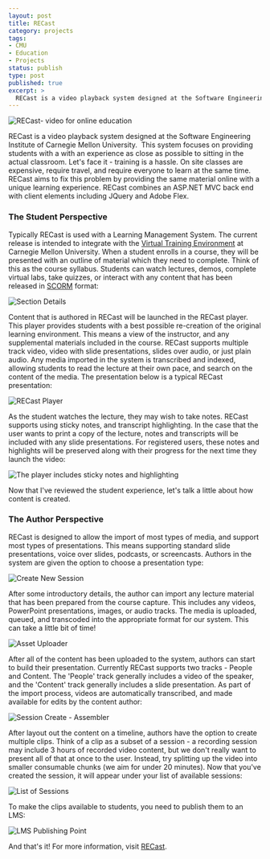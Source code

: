 ```yaml
---
layout: post
title: RECast
category: projects
tags:
- CMU
- Education
- Projects
status: publish
type: post
published: true
excerpt: >
  RECast is a video playback system designed at the Software Engineering Institute of Carnegie Mellon University.  This system focuses on providing students with a with an experience as close as possible to sitting in the actual classroom.  Let's face it - training is a hassle.  On site classes are expensive, require travel, and require everyone to learn at the same time.  RECast aims to fix this problem by providing the same material online with a unique learning experience.  RECast combines an ASP.NET MVC back end with client elements including JQuery and Adobe Flex.
---
```


![RECast- video for online education](/images/2010/12/recast-header.png)

RECast is a video playback system designed at the Software Engineering Institute of Carnegie Mellon University.  This system focuses on providing students with a with an experience as close as possible to sitting in the actual classroom.  Let's face it - training is a hassle.  On site classes are expensive, require travel, and require everyone to learn at the same time.  RECast aims to fix this problem by providing the same material online with a unique learning experience.  RECast combines an ASP.NET MVC back end with client elements including JQuery and Adobe Flex.

### The Student Perspective
Typically RECast is used with a Learning Management System.  The current release is intended to integrate with the [Virtual Training Environment](http://vte.cert.org/lms/) at Carnegie Mellon University.  When a student enrolls in a course, they will be presented with an outline of material which they need to complete.  Think of this as the course syllabus.  Students can watch lectures, demos, complete virtual labs, take quizzes, or interact with any content that has been released in [SCORM](http://en.wikipedia.org/wiki/Sharable_Content_Object_Reference_Model) format:

![Section Details](/images/2010/12/lab-section-details1.png)

Content that is authored in RECast will be launched in the RECast player.  This player provides students with a best possible re-creation of the original learning environment.  This means a view of the instructor, and any supplemental materials included in the course.  RECast supports multiple track video, video with slide presentations, slides over audio, or just plain audio.  Any media imported in the system is transcribed and indexed, allowing students to read the lecture at their own pace, and search on the content of the media.  The presentation below is a typical RECast presentation:

![RECast Player](/images/2010/12/player.png)

As the student watches the lecture, they may wish to take notes.  RECast supports using sticky notes, and transcript highlighting.  In the case that the user wants to print a copy of the lecture, notes and transcripts will be included with any slide presentations.  For registered users, these notes and highlights will be preserved along with their progress for the next time they launch the video:

![The player includes sticky notes and highlighting](/images/2010/12/player-advanced.png)

Now that I've reviewed the student experience, let's talk a little about how content is created.

### The Author Perspective
RECast is designed to allow the import of most types of media, and support most types of presentations.  This means supporting standard slide presentations, voice over slides, podcasts, or screencasts.  Authors in the system are given the option to choose a presentation type:

![Create New Session](/images/2010/12/new-session-info.png)

After some introductory details, the author can import any lecture material that has been prepared from the course capture.  This includes any videos, PowerPoint presentations, images, or audio tracks.  The media is uploaded, queued, and transcoded into the appropriate format for our system.  This can take a little bit of time!

![Asset Uploader](/images/2010/12/asset-uploader.png)

After all of the content has been uploaded to the system, authors can start to build their presentation.  Currently RECast supports two tracks - People and Content.  The 'People' track generally includes a video of the speaker, and the 'Content' track generally includes a slide presentation.  As part of the import process, videos are automatically transcribed, and made available for edits by the content author:

![Session Create - Assembler](/images/2010/12/assembler.png)

After layout out the content on a timeline, authors have the option to create multiple clips.  Think of a clip as a subset of a session - a recording session may include 3 hours of recorded video content, but we don't really want to present all of that at once to the user.  Instead, try splitting up the video into smaller consumable chunks (we aim for under 20 minutes).  Now that you've created the session, it will appear under your list of available sessions:

![List of Sessions](/images/2010/12/session-list.png)

To make the clips available to students, you need to publish them to an LMS:

![LMS Publishing Point](/images/2010/12/publishing-point.png)

And that's it!  For more information, visit [RECast](http://vte.cert.org/recast/).
